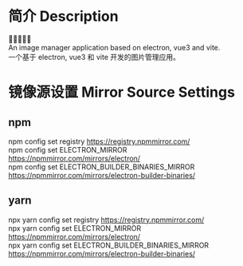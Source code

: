 # 简介 Description

🌈🎈✨🎉🎊   
An image manager application based on electron, vue3 and vite.  
一个基于 electron, vue3 和 vite 开发的图片管理应用。

# 镜像源设置 Mirror Source Settings

## npm

npm config set registry https://registry.npmmirror.com/  
npm config set ELECTRON_MIRROR https://npmmirror.com/mirrors/electron/  
npm config set ELECTRON_BUILDER_BINARIES_MIRROR https://npmmirror.com/mirrors/electron-builder-binaries/

## yarn

npx yarn config set registry https://registry.npmmirror.com/  
npx yarn config set ELECTRON_MIRROR https://npmmirror.com/mirrors/electron/  
npx yarn config set ELECTRON_BUILDER_BINARIES_MIRROR https://npmmirror.com/mirrors/electron-builder-binaries/

